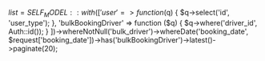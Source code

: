 $list = SELF_MODEL::with([
                'user' => function ($q) {
                    $q->select('id', 'user_type');
                },
                'bulkBookingDriver' => function ($q) {
                    $q->where('driver_id', Auth::id());
                }
            ])->whereNotNull('bulk_driver')->whereDate('booking_date', $request['booking_date'])->has('bulkBookingDriver')->latest()->paginate(20);
